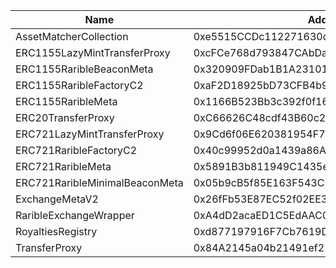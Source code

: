  Name | Address | Url 
 --- | --- | ---
 AssetMatcherCollection | 0xe5515CCDc112271630dE52E11d81963bf2aE8D44 | https://sepolia.etherscan.io/address/0xe5515CCDc112271630dE52E11d81963bf2aE8D44 
 ERC1155LazyMintTransferProxy | 0xcFCe768d793847CAbDa2Ee13dA3348CE38823b4b | https://sepolia.etherscan.io/address/0xcFCe768d793847CAbDa2Ee13dA3348CE38823b4b 
 ERC1155RaribleBeaconMeta | 0x320909FDab1B1A231017bB587E11163078db0839 | https://sepolia.etherscan.io/address/0x320909FDab1B1A231017bB587E11163078db0839 
 ERC1155RaribleFactoryC2 | 0xaF2D18925bD73CFB4b956889f04fD8Bb9B631224 | https://sepolia.etherscan.io/address/0xaF2D18925bD73CFB4b956889f04fD8Bb9B631224 
 ERC1155RaribleMeta | 0x1166B523Bb3c392f0f16A909c3c7a25bA16fC372 | https://sepolia.etherscan.io/address/0x1166B523Bb3c392f0f16A909c3c7a25bA16fC372 
 ERC20TransferProxy | 0xC66626C48cdf43B60c21eBF59ee6e180e40Db1b1 | https://sepolia.etherscan.io/address/0xC66626C48cdf43B60c21eBF59ee6e180e40Db1b1 
 ERC721LazyMintTransferProxy | 0x9Cd6f06E620381954F734AbC1F4B787E81425848 | https://sepolia.etherscan.io/address/0x9Cd6f06E620381954F734AbC1F4B787E81425848 
 ERC721RaribleFactoryC2 | 0x40c99952d0a1439a86Ac5a4366b3500E24CA2f4c | https://sepolia.etherscan.io/address/0x40c99952d0a1439a86Ac5a4366b3500E24CA2f4c 
 ERC721RaribleMeta | 0x5891B3b811949C1435e37f5Bd82b94e17C0E2765 | https://sepolia.etherscan.io/address/0x5891B3b811949C1435e37f5Bd82b94e17C0E2765 
 ERC721RaribleMinimalBeaconMeta | 0x05b9cB5f85E163F543C1916E67fB6f75ea7da7c1 | https://sepolia.etherscan.io/address/0x05b9cB5f85E163F543C1916E67fB6f75ea7da7c1 
 ExchangeMetaV2 | 0x26fFb53E87EC52f02EE3AAFB57126cBB623C59e9 | https://sepolia.etherscan.io/address/0x26fFb53E87EC52f02EE3AAFB57126cBB623C59e9 
 RaribleExchangeWrapper | 0xA4dD2acaED1C5EdAAC0dc3eC4E77A27C0a390c5B | https://sepolia.etherscan.io/address/0xA4dD2acaED1C5EdAAC0dc3eC4E77A27C0a390c5B 
 RoyaltiesRegistry | 0xd877197916F7Cb7619D2943fc10Fc7311dc78d14 | https://sepolia.etherscan.io/address/0xd877197916F7Cb7619D2943fc10Fc7311dc78d14 
 TransferProxy | 0x84A2145a04b21491ef27F89E97C6B5584D86dF0f | https://sepolia.etherscan.io/address/0x84A2145a04b21491ef27F89E97C6B5584D86dF0f 
